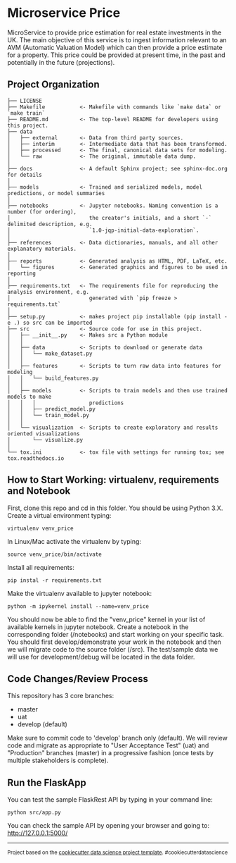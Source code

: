 Microservice Price
==============================

MicroService to provide price estimation for real estate investments in the UK. The main objective of 
this service is to ingest information relevant to an AVM (Automatic Valuation Model) which can then 
provide a price estimate for a property. This price could be provided at present time, in the past and 
potentially in the future (projections). 


Project Organization
------------

    ├── LICENSE
    ├── Makefile           <- Makefile with commands like `make data` or `make train`
    ├── README.md          <- The top-level README for developers using this project.
    ├── data
    │   ├── external       <- Data from third party sources.
    │   ├── interim        <- Intermediate data that has been transformed.
    │   ├── processed      <- The final, canonical data sets for modeling.
    │   └── raw            <- The original, immutable data dump.
    │
    ├── docs               <- A default Sphinx project; see sphinx-doc.org for details
    │
    ├── models             <- Trained and serialized models, model predictions, or model summaries
    │
    ├── notebooks          <- Jupyter notebooks. Naming convention is a number (for ordering),
    │                         the creator's initials, and a short `-` delimited description, e.g.
    │                         `1.0-jqp-initial-data-exploration`.
    │
    ├── references         <- Data dictionaries, manuals, and all other explanatory materials.
    │
    ├── reports            <- Generated analysis as HTML, PDF, LaTeX, etc.
    │   └── figures        <- Generated graphics and figures to be used in reporting
    │
    ├── requirements.txt   <- The requirements file for reproducing the analysis environment, e.g.
    │                         generated with `pip freeze > requirements.txt`
    │
    ├── setup.py           <- makes project pip installable (pip install -e .) so src can be imported
    ├── src                <- Source code for use in this project.
    │   ├── __init__.py    <- Makes src a Python module
    │   │
    │   ├── data           <- Scripts to download or generate data
    │   │   └── make_dataset.py
    │   │
    │   ├── features       <- Scripts to turn raw data into features for modeling
    │   │   └── build_features.py
    │   │
    │   ├── models         <- Scripts to train models and then use trained models to make
    │   │   │                 predictions
    │   │   ├── predict_model.py
    │   │   └── train_model.py
    │   │
    │   └── visualization  <- Scripts to create exploratory and results oriented visualizations
    │       └── visualize.py
    │
    └── tox.ini            <- tox file with settings for running tox; see tox.readthedocs.io


How to Start Working: virtualenv, requirements and Notebook
------------

First, clone this repo and cd in this folder. You should be using Python 3.X. Create a virtual environment typing:

```shell
virtualenv venv_price
```

In Linux/Mac activate the virtualenv by typing:

```shell
source venv_price/bin/activate
```

Install all requirements:

```shell
pip instal -r requirements.txt
```

Make the virtualenv available to jupyter notebook:

```shell
python -m ipykernel install --name=venv_price
```

You should now be able to find the "venv_price" kernel in your list of available kernels in jupyter notebook.
Create a notebook in the corresponding folder (/notebooks) and start working on your specific task. You should
first develop/demonstrate your work in the notebook and then we will migrate code to the source folder (/src).
The test/sample data we will use for development/debug will be located in the data folder.


Code Changes/Review Process
------------

This repository has 3 core branches:
- master
- uat
- develop (default)

Make sure to commit code to 'develop' branch only (default). We will review code and
migrate as appropriate to "User Acceptance Test" (uat) and "Production" branches
(master) in a progressive fashion (once tests by multiple stakeholders is complete).


Run the FlaskApp
------------

You can test the sample FlaskRest API by typing in your command line:

```shell
python src/app.py
```

You can check the sample API by opening your browser and going to: http://127.0.0.1:5000/


--------

<p><small>Project based on the <a target="_blank" href="https://drivendata.github.io/cookiecutter-data-science/">cookiecutter data science project template</a>. #cookiecutterdatascience</small></p>
